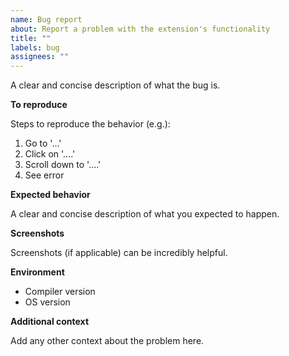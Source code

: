 ```yaml
---
name: Bug report
about: Report a problem with the extension's functionality
title: ""
labels: bug
assignees: ""
---
```


A clear and concise description of what the bug is.

**To reproduce**

Steps to reproduce the behavior (e.g.):

1. Go to '...'
2. Click on '....'
3. Scroll down to '....'
4. See error

**Expected behavior**

A clear and concise description of what you expected to happen.

**Screenshots**

Screenshots (if applicable) can be incredibly helpful.

**Environment**

- Compiler version
- OS version

**Additional context**

Add any other context about the problem here.
